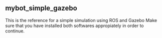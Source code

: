 ## mybot_simple_gazebo

This is the reference for a simple simulation using ROS and Gazebo
Make sure that you have installed both softwares appropiately in order to continue.